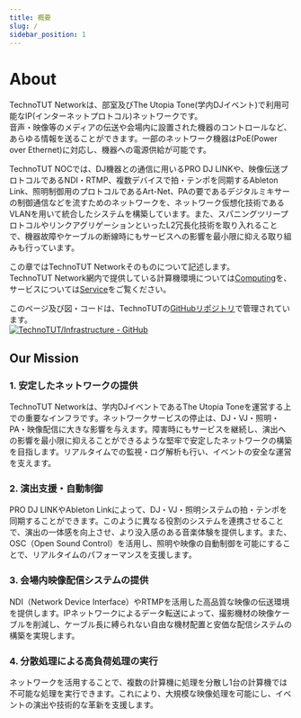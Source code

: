 ```yaml
---
title: 概要
slug: /
sidebar_position: 1
---
```

# About
TechnoTUT Networkは、部室及びThe Utopia Tone(学内DJイベント)で利用可能なIP(インターネットプロトコル)ネットワークです。  
音声・映像等のメディアの伝送や会場内に設置された機器のコントロールなど、あらゆる情報を送ることができます。一部のネットワーク機器はPoE(Power over Ethernet)に対応し、機器への電源供給が可能です。  

TechnoTUT NOCでは、DJ機器との通信に用いるPRO DJ LINKや、映像伝送プロトコルであるNDI・RTMP、複数デバイスで拍・テンポを同期するAbleton Link、照明制御用のプロトコルであるArt-Net、PAの要であるデジタルミキサーの制御通信などを流すためのネットワークを、ネットワーク仮想化技術であるVLANを用いて統合したシステムを構築しています。また、スパニングツリープロトコルやリンクアグリゲーションといったL2冗長化技術を取り入れることで、機器故障やケーブルの断線時にもサービスへの影響を最小限に抑える取り組みも行っています。

この章ではTechnoTUT Networkそのものについて記述します。  
TechnoTUT Network網内で提供している計算機環境については[Computing](/computing)を、サービスについては[Service](/service)をご覧ください。


このページ及び図・コードは、TechnoTUTの[GitHubリポジトリ](https://github.com/TechnoTUT/Infrastructure)で管理されています。  
[![TechnoTUT/Infrastructure - GitHub](https://gh-card.dev/repos/TechnoTUT/Infrastructure.svg?fullname=)](https://github.com/TechnoTUT/Infrastructure)

## Our Mission
### 1. 安定したネットワークの提供
TechnoTUT Networkは、学内DJイベントであるThe Utopia Toneを運営する上での重要なインフラです。ネットワークサービスの停止は、DJ・VJ・照明・PA・映像配信に大きな影響を与えます。障害時にもサービスを継続し、演出への影響を最小限に抑えることができるような堅牢で安定したネットワークの構築を目指します。リアルタイムでの監視・ログ解析も行い、イベントの安全な運営を支えます。
### 2. 演出支援・自動制御
PRO DJ LINKやAbleton Linkによって、DJ・VJ・照明システムの拍・テンポを同期することができます。このように異なる役割のシステムを連携させることで、演出の一体感を向上させ、より没入感のある音楽体験を提供します。また、OSC（Open Sound Control）を活用し、照明や映像の自動制御を可能にすることで、リアルタイムのパフォーマンスを支援します。
### 3. 会場内映像配信システムの提供
NDI（Network Device Interface）やRTMPを活用した高品質な映像の伝送環境を提供します。IPネットワークによるデータ転送によって、撮影機材の映像ケーブルを削減し、ケーブル長に縛られない自由な機材配置と安価な配信システムの構築を実現します。
### 4. 分散処理による高負荷処理の実行
ネットワークを活用することで、複数の計算機に処理を分散し1台の計算機では不可能な処理を実行できます。これにより、大規模な映像処理を可能にし、イベントの演出や技術的な革新を支援します。
